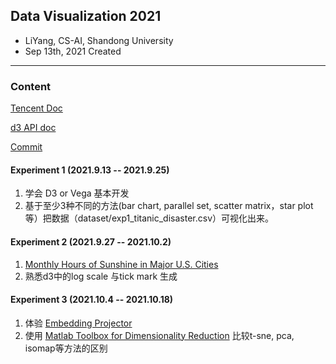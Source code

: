 ## Data Visualization 2021

- LiYang, CS-AI, Shandong University
- Sep 13th, 2021 Created

---

### Content

[Tencent Doc](https://docs.qq.com/sheet/DQ3ZHaUxscEFyR1VS?tab=BB08J2)

[d3 API doc](https://github.com/xswei/d3js_doc/blob/master/API_Reference/API.md)

[Commit](https://icloud.qd.sdu.edu.cn:7777/#/link/90E8094236087990F7DEF450A2889568)

#### Experiment 1 (2021.9.13 -- 2021.9.25)

1. 学会 D3 or Vega 基本开发
2. 基于至少3种不同的方法(bar chart, parallel set, scatter matrix，star plot等）把数据（dataset/exp1_titanic_disaster.csv）可视化出来。

#### Experiment 2 (2021.9.27 -- 2021.10.2)

1. [Monthly Hours of Sunshine in Major U.S. Cities](https://courses.cs.washington.edu/courses/cse412/21wi/a1.html)
2. 熟悉d3中的log scale 与tick mark 生成

#### Experiment 3 (2021.10.4 -- 2021.10.18)

1. 体验 [Embedding Projector](https://projector.tensorflow.org/)
2. 使用 [Matlab Toolbox for Dimensionality Reduction](https://lvdmaaten.github.io/drtoolbox/) 比较t-sne, pca, isomap等方法的区别
